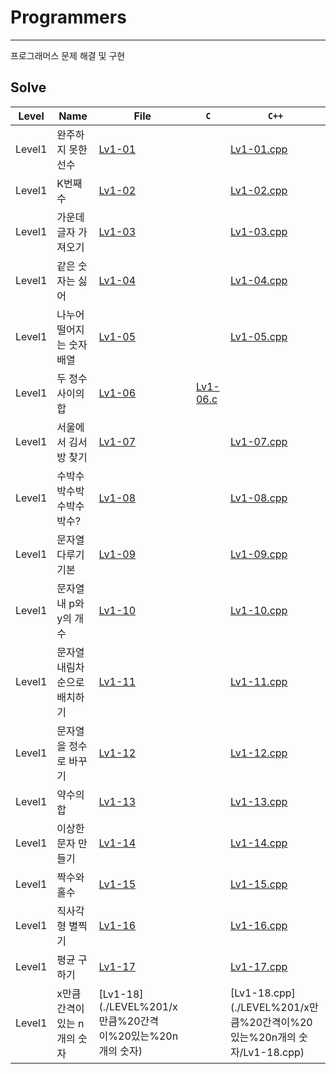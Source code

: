 # Programmers
---

프로그래머스 문제 해결 및 구현

## Solve

| <center>Level</center> | <center>Name</center>   | <center> File </center> | <center> ```C``` </center> |<center> ```C++``` </center> |
| :------------- | :------------- | :------------- | :------------- | :------------- | 
| Level1      | 완주하지 못한 선수     |  [Lv1-01](./LEVEL%201/완주하지%20못한%20선수)      |       |  [Lv1-01.cpp](./LEVEL%201/완주하지%20못한%20선수/Lv-01.cpp)      |
| Level1      | K번째 수     |  [Lv1-02](./LEVEL%201/K번째%20수)      |       |  [Lv1-02.cpp](./LEVEL%201/K번째%20수/Lv1-02.cpp)      |     
| Level1      | 가운데 글자 가져오기     |  [Lv1-03](./LEVEL%201/가운데%20글자%20가져오기)      |       |  [Lv1-03.cpp](./LEVEL%201/가운데%20글자%20가져오기/Lv1-03.cpp)      |       
| Level1      | 같은 숫자는 싫어     |  [Lv1-04](./LEVEL%201/같은%20숫자는%20싫어)      |       |  [Lv1-04.cpp](./LEVEL%201/같은%20숫자는%20싫어/Lv1-04.cpp)      |
| Level1      | 나누어 떨어지는 숫자 배열     |  [Lv1-05](./LEVEL%201/나누어%20떨어지는%20숫자%20배열)      |       |  [Lv1-05.cpp](./LEVEL%201/나누어%20떨어지는%20숫자%20배열/Lv1-05.cpp)      |
| Level1      | 두 정수 사이의 합     |  [Lv1-06](./LEVEL%201/두%20정수%20사이의%20합)      |  [Lv1-06.c](./LEVEL%201/두%20정수%20사이의%20합/Lv1-06.c)      |       |
| Level1      | 서울에서 김서방 찾기     |  [Lv1-07](./LEVEL%201/서울에서%20김서방%20찾기)      |       |  [Lv1-07.cpp](./LEVEL%201/서울에서%20김서방%20찾기/Lv1-07.cpp)      |
| Level1      | 수박수박수박수박수박수?     |  [Lv1-08](./LEVEL%201/수박수박수박수박수박수)      |       |  [Lv1-08.cpp](./LEVEL%201/수박수박수박수박수박수/Lv1-08.cpp)      |
| Level1      | 문자열 다루기 기본     |  [Lv1-09](./LEVEL%201/문자열%20다루기%20기본)      |       |  [Lv1-09.cpp](./LEVEL%201/문자열%20다루기%20기본/Lv1-09.cpp)      |
| Level1      | 문자열 내 p와 y의 개수     |  [Lv1-10](./LEVEL%201/문자열%20내%20p와%20y의%20개수)      |       |  [Lv1-10.cpp](./LEVEL%201/문자열%20내%20p와%20y의%20개수/Lv1-10.cpp)      |
| Level1      | 문자열 내림차순으로 배치하기     |  [Lv1-11](./LEVEL%201/문자열%20내림차순으로%20배치하기)      |       |  [Lv1-11.cpp](./LEVEL%201/문자열%20내림차순으로%20배치하기/Lv1-11.cpp)      |
| Level1      | 문자열을 정수로 바꾸기     |  [Lv1-12](./LEVEL%201/문자열을%20정수로%20바꾸기)      |       |  [Lv1-12.cpp](./LEVEL%201/문자열을%20정수로%20바꾸기/Lv1-12.cpp)      |
| Level1      | 약수의 합     |  [Lv1-13](./LEVEL%201/약수의%20합)      |       |  [Lv1-13.cpp](./LEVEL%201/약수의%20합/Lv1-13.cpp)      |
| Level1      | 이상한 문자 만들기     |  [Lv1-14](./LEVEL%201/이상한%20문자%20만들기)      |       |  [Lv1-14.cpp](./LEVEL%201/이상한%20문자%20만들기/Lv1-14.cpp)      |
| Level1      | 짝수와 홀수     |  [Lv1-15](./LEVEL%201/짝수와%20홀수)      |       |  [Lv1-15.cpp](./LEVEL%201/짝수와%20홀수/Lv1-15.cpp)      |
| Level1      | 직사각형 별찍기     |  [Lv1-16](./LEVEL%201/직사각형%20별찍기)      |       |  [Lv1-16.cpp](./LEVEL%201/직사각형%20별찍기/Lv1-16.cpp)      |
| Level1      | 평균 구하기     |  [Lv1-17](./LEVEL%201/평균%20구하기)      |       |  [Lv1-17.cpp](./LEVEL%201/평균%20구하기/Lv1-17.cpp)      |
| Level1      | x만큼 간격이 있는 n개의 숫자     |  [Lv1-18](./LEVEL%201/x만큼%20간격이%20있는%20n개의 숫자)      |       |  [Lv1-18.cpp](./LEVEL%201/x만큼%20간격이%20있는%20n개의 숫자/Lv1-18.cpp)      |
